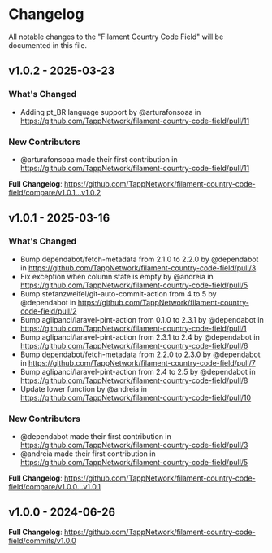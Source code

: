 # Changelog

All notable changes to the "Filament Country Code Field" will be documented in this file.

## v1.0.2 - 2025-03-23

### What's Changed

* Adding pt_BR language support by @arturafonsoaa in https://github.com/TappNetwork/filament-country-code-field/pull/11

### New Contributors

* @arturafonsoaa made their first contribution in https://github.com/TappNetwork/filament-country-code-field/pull/11

**Full Changelog**: https://github.com/TappNetwork/filament-country-code-field/compare/v1.0.1...v1.0.2

## v1.0.1 - 2025-03-16

### What's Changed

* Bump dependabot/fetch-metadata from 2.1.0 to 2.2.0 by @dependabot in https://github.com/TappNetwork/filament-country-code-field/pull/3
* Fix exception when column state is empty by @andreia in https://github.com/TappNetwork/filament-country-code-field/pull/5
* Bump stefanzweifel/git-auto-commit-action from 4 to 5 by @dependabot in https://github.com/TappNetwork/filament-country-code-field/pull/2
* Bump aglipanci/laravel-pint-action from 0.1.0 to 2.3.1 by @dependabot in https://github.com/TappNetwork/filament-country-code-field/pull/1
* Bump aglipanci/laravel-pint-action from 2.3.1 to 2.4 by @dependabot in https://github.com/TappNetwork/filament-country-code-field/pull/6
* Bump dependabot/fetch-metadata from 2.2.0 to 2.3.0 by @dependabot in https://github.com/TappNetwork/filament-country-code-field/pull/7
* Bump aglipanci/laravel-pint-action from 2.4 to 2.5 by @dependabot in https://github.com/TappNetwork/filament-country-code-field/pull/8
* Update lower function by @andreia in https://github.com/TappNetwork/filament-country-code-field/pull/10

### New Contributors

* @dependabot made their first contribution in https://github.com/TappNetwork/filament-country-code-field/pull/3
* @andreia made their first contribution in https://github.com/TappNetwork/filament-country-code-field/pull/5

**Full Changelog**: https://github.com/TappNetwork/filament-country-code-field/compare/v1.0.0...v1.0.1

## v1.0.0 - 2024-06-26

**Full Changelog**: https://github.com/TappNetwork/filament-country-code-field/commits/v1.0.0
